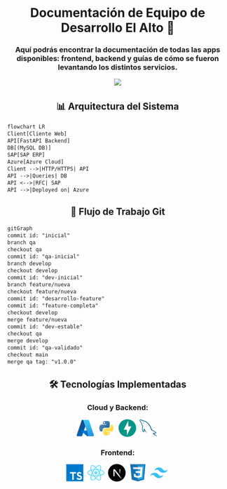 <div id="header" align="center">
    <h1>Documentación de Equipo de Desarrollo El Alto 🚀</h1>
    <h3>Aquí podrás encontrar la documentación de todas las apps disponibles: frontend, backend y guías de cómo se fueron levantando los distintos servicios.</h3>
    <img src="https://i.giphy.com/25UxpWoNBu8nOtURm9.webp" width="200"/>
</div>

<div align="center">
    <h2>📊 Arquitectura del Sistema</h2>
</div>

```mermaid
flowchart LR
Client[Cliente Web]
API[FastAPI Backend]
DB[(MySQL DB)]
SAP[SAP ERP]
Azure[Azure Cloud]
Client -->|HTTP/HTTPS| API
API -->|Queries| DB
API <-->|RFC| SAP
API -->|Deployed on| Azure
```

<div align="center">
    <h2>🔄 Flujo de Trabajo Git</h2>
</div>

```mermaid
gitGraph
commit id: "inicial"
branch qa
checkout qa
commit id: "qa-inicial"
branch develop
checkout develop
commit id: "dev-inicial"
branch feature/nueva
checkout feature/nueva
commit id: "desarrollo-feature"
commit id: "feature-completa"
checkout develop
merge feature/nueva
commit id: "dev-estable"
checkout qa
merge develop
commit id: "qa-validado"
checkout main
merge qa tag: "v1.0.0"
```


<div align="center">
    <h2>🛠️ Tecnologías Implementadas</h2>
</div>

<div align="center">
    <h3>Cloud y Backend:</h3>
    <img src="https://raw.githubusercontent.com/devicons/devicon/ca28c779441053191ff11710fe24a9e6c23690d6/icons/azure/azure-original.svg" title="Azure" alt="Azure" width="40" height="40">&nbsp;
    <img src="https://raw.githubusercontent.com/devicons/devicon/ca28c779441053191ff11710fe24a9e6c23690d6/icons/python/python-original.svg" title="Python" alt="Python" width="40" height="40">&nbsp;
    <img src="https://raw.githubusercontent.com/devicons/devicon/ca28c779441053191ff11710fe24a9e6c23690d6/icons/fastapi/fastapi-original.svg" title="FastAPI" alt="FastAPI" width="40" height="40">&nbsp;
    <img src="https://raw.githubusercontent.com/devicons/devicon/ca28c779441053191ff11710fe24a9e6c23690d6/icons/mysql/mysql-original.svg" title="SQL" alt="SQL" width="40" height="40">&nbsp;
</div>

<div align="center">
    <h3>Frontend:</h3>
    <img src="https://raw.githubusercontent.com/devicons/devicon/ca28c779441053191ff11710fe24a9e6c23690d6/icons/typescript/typescript-original.svg" title="TypeScript" alt="TypeScript" width="40" height="40">&nbsp;
    <img src="https://raw.githubusercontent.com/devicons/devicon/ca28c779441053191ff11710fe24a9e6c23690d6/icons/react/react-original.svg" title="React" alt="React" width="40" height="40">&nbsp;
    <img src="https://raw.githubusercontent.com/devicons/devicon/ca28c779441053191ff11710fe24a9e6c23690d6/icons/nextjs/nextjs-original.svg" title="Next.js" alt="Next.js" width="40" height="40">&nbsp;
    <img src="https://raw.githubusercontent.com/devicons/devicon/ca28c779441053191ff11710fe24a9e6c23690d6/icons/css3/css3-original.svg" title="CSS" alt="CSS" width="40" height="40">&nbsp;
    <img src="https://raw.githubusercontent.com/devicons/devicon/ca28c779441053191ff11710fe24a9e6c23690d6/icons/tailwindcss/tailwindcss-original.svg" title="Tailwind" alt="Tailwind" width="40" height="40">&nbsp;
</div>

<!-- <div align="center">
    <h2>⚡ Comandos Útiles</h2>
</div>

### Backend

=== "Windows"
	```bash
	func start --functions NombreApp --useHttps --cert certificate.pfx --password 'password'
	```

=== "Linux"
	```bash
	func start --functions NombreApp --useHttps
	```

### Frontend

```bash
npm run dev # Iniciar servidor de desarrollo
npm run build # Construir aplicación
npm run start # Iniciar aplicación en producción
```
<div align="center">
    <h2>🚀 Comenzando</h2>
    <p>Para comenzar a trabajar con el proyecto, dirígete a las siguientes secciones:</p>
</div>

- [📘 Guía de inicio Backend](/backend/levantamiento/windows_linux)
- [📗 Guía de inicio Frontend](/frontend/react/levantar.md)

<div align="center">
    <h2>🎩 Versiones y Análisis</h2>
    <p>Si quieres ver las versiones y análisis de las apps, dirígete a la siguiente Página:</p>
    <a href="https://desarrollo.streamlit.app/">Desarrollo El Alto</a>
</div> -->